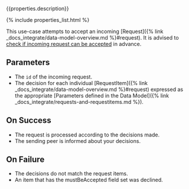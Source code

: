 {{properties.description}}

{% include properties_list.html %}

This use-case attempts to accept an incoming [Request]({% link _docs_integrate/data-model-overview.md %}#request).
It is advised to [check if incoming request can be accepted](/use-case-consumption-check-if-incoming-request-can-be-accepted)
in advance.

## Parameters

- The `id` of the incoming request.
- The decision for each individual [RequestItem]({% link _docs_integrate/data-model-overview.md %}#request)
  expressed as the appropriate [Parameters defined in the Data Model]({% link _docs_integrate/requests-and-requestitems.md %}).

## On Success

- The request is processed according to the decisions made.
- The sending peer is informed about your decisions.

## On Failure

- The decisions do not match the request items.
- An item that has the mustBeAccepted field set was declined.
